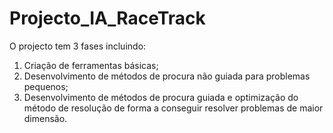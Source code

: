 # Projecto_IA_RaceTrack


O projecto tem 3 fases incluindo: 
1. Criação de ferramentas básicas; 
2. Desenvolvimento de métodos de procura não guiada para problemas pequenos; 
3. Desenvolvimento de métodos de procura guiada e optimização do método de resolução de forma a conseguir resolver problemas de maior dimensão.
